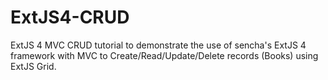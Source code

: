 ExtJS4-CRUD
===========

ExtJS 4 MVC CRUD tutorial to demonstrate the use of sencha's ExtJS 4 framework with MVC to Create/Read/Update/Delete records (Books) using ExtJS Grid.
